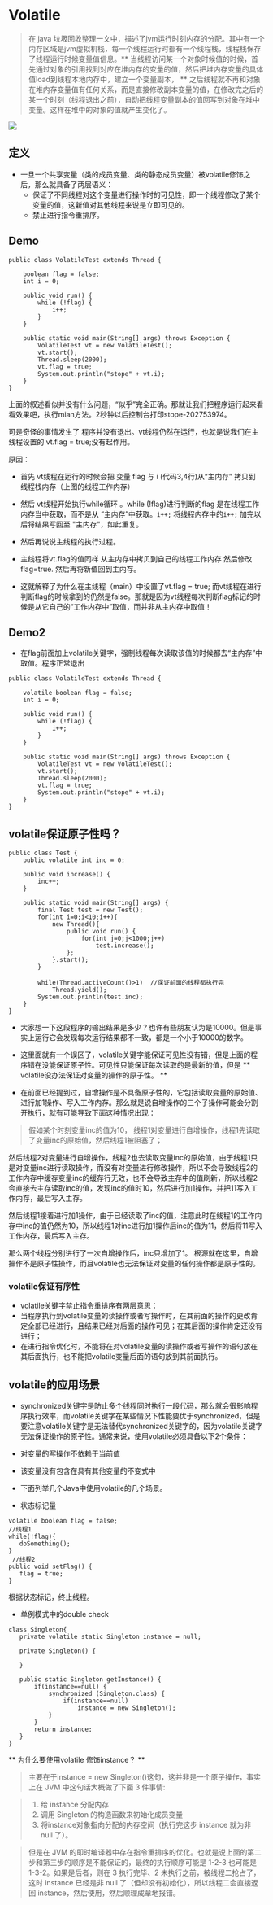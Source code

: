 # Volatile

> 在 java 垃圾回收整理一文中，描述了jvm运行时刻内存的分配。其中有一个内存区域是jvm虚拟机栈，每一个线程运行时都有一个线程栈，线程栈保存了线程运行时候变量值信息。** 当线程访问某一个对象时候值的时候，首先通过对象的引用找到对应在堆内存的变量的值，然后把堆内存变量的具体值load到线程本地内存中，建立一个变量副本， ** 之后线程就不再和对象在堆内存变量值有任何关系，而是直接修改副本变量的值，在修改完之后的某一个时刻（线程退出之前），自动把线程变量副本的值回写到对象在堆中变量。这样在堆中的对象的值就产生变化了。

![](https://images0.cnblogs.com/blog/531072/201310/11172340-1b4ffc1abd6047798761edf5c5070ec1.jpg)

## 定义
- 一旦一个共享变量（类的成员变量、类的静态成员变量）被volatile修饰之后，那么就具备了两层语义：
  - 保证了不同线程对这个变量进行操作时的可见性，即一个线程修改了某个变量的值，这新值对其他线程来说是立即可见的。
  - 禁止进行指令重排序。 

## Demo
```
public class VolatileTest extends Thread {

    boolean flag = false;
    int i = 0;

    public void run() {
        while (!flag) {
            i++;
        }
    }

    public static void main(String[] args) throws Exception {
        VolatileTest vt = new VolatileTest();
        vt.start();
        Thread.sleep(2000);
        vt.flag = true;
        System.out.println("stope" + vt.i);
    }
}
```

上面的叙述看似并没有什么问题，“似乎”完全正确。那就让我们把程序运行起来看看效果吧，执行mian方法。2秒钟以后控制台打印stope-202753974。

可是奇怪的事情发生了 程序并没有退出。vt线程仍然在运行，也就是说我们在主线程设置的 vt.flag = true;没有起作用。

原因： 
- 首先 vt线程在运行的时候会把 变量 flag 与 i (代码3,4行)从“主内存”  拷贝到 线程栈内存（上图的线程工作内存）

- 然后 vt线程开始执行while循环 。while (!flag)进行判断的flag 是在线程工作内存当中获取，而不是从 “主内存”中获取。```i++;``` 将线程内存中的```i++;``` 加完以后将结果写回至 "主内存"，如此重复。

- 然后再说说主线程的执行过程。
- 主线程将vt.flag的值同样 从主内存中拷贝到自己的线程工作内存 然后修改flag=true. 然后再将新值回到主内存。
- 这就解释了为什么在主线程（main）中设置了vt.flag = true; 而vt线程在进行判断flag的时候拿到的仍然是false。那就是因为vt线程每次判断flag标记的时候是从它自己的“工作内存中”取值，而并非从主内存中取值！

## Demo2
- 在flag前面加上volatile关键字，强制线程每次读取该值的时候都去“主内存”中取值。程序正常退出

```
public class VolatileTest extends Thread {
    
    volatile boolean flag = false;
    int i = 0;
    
    public void run() {
        while (!flag) {
            i++;
        }
    }
    
    public static void main(String[] args) throws Exception {
        VolatileTest vt = new VolatileTest();
        vt.start();
        Thread.sleep(2000);
        vt.flag = true;
        System.out.println("stope" + vt.i);
    }
}
```


## volatile保证原子性吗？
```
public class Test {
    public volatile int inc = 0;
     
    public void increase() {
        inc++;
    }
     
    public static void main(String[] args) {
        final Test test = new Test();
        for(int i=0;i<10;i++){
            new Thread(){
                public void run() {
                    for(int j=0;j<1000;j++)
                        test.increase();
                };
            }.start();
        }
         
        while(Thread.activeCount()>1)  //保证前面的线程都执行完
            Thread.yield();
        System.out.println(test.inc);
    }
}
```

- 大家想一下这段程序的输出结果是多少？也许有些朋友认为是10000。但是事实上运行它会发现每次运行结果都不一致，都是一个小于10000的数字。

- 这里面就有一个误区了，volatile关键字能保证可见性没有错，但是上面的程序错在没能保证原子性。可见性只能保证每次读取的是最新的值，但是 ** volatile没办法保证对变量的操作的原子性。 **

- 在前面已经提到过，自增操作是不具备原子性的，它包括读取变量的原始值、进行加1操作、写入工作内存。那么就是说自增操作的三个子操作可能会分割开执行，就有可能导致下面这种情况出现：
> 假如某个时刻变量inc的值为10，
线程1对变量进行自增操作，线程1先读取了变量inc的原始值，然后线程1被阻塞了；
>
然后线程2对变量进行自增操作，线程2也去读取变量inc的原始值，由于线程1只是对变量inc进行读取操作，而没有对变量进行修改操作，所以不会导致线程2的工作内存中缓存变量inc的缓存行无效，也不会导致主存中的值刷新，所以线程2会直接去主存读取inc的值，发现inc的值时10，然后进行加1操作，并把11写入工作内存，最后写入主存。
>
然后线程1接着进行加1操作，由于已经读取了inc的值，注意此时在线程1的工作内存中inc的值仍然为10，所以线程1对inc进行加1操作后inc的值为11，然后将11写入工作内存，最后写入主存。
>
那么两个线程分别进行了一次自增操作后，inc只增加了1。
根源就在这里，自增操作不是原子性操作，而且volatile也无法保证对变量的任何操作都是原子性的。


### volatile保证有序性
- volatile关键字禁止指令重排序有两层意思：
 - 当程序执行到volatile变量的读操作或者写操作时，在其前面的操作的更改肯定全部已经进行，且结果已经对后面的操作可见；在其后面的操作肯定还没有进行；
 - 在进行指令优化时，不能将在对volatile变量的读操作或者写操作的语句放在其后面执行，也不能把volatile变量后面的语句放到其前面执行。

## volatile的应用场景

- synchronized关键字是防止多个线程同时执行一段代码，那么就会很影响程序执行效率，而volatile关键字在某些情况下性能要优于synchronized，但是要注意volatile关键字是无法替代synchronized关键字的，因为volatile关键字无法保证操作的原子性。通常来说，使用volatile必须具备以下2个条件：
 - 对变量的写操作不依赖于当前值
 - 该变量没有包含在具有其他变量的不变式中

- 下面列举几个Java中使用volatile的几个场景。
 - 状态标记量

 ```
 volatile boolean flag = false;
 //线程1
while(!flag){
    doSomething();
}
  //线程2
public void setFlag() {
    flag = true;
}
 ```
 根据状态标记，终止线程。
 
 - 单例模式中的double check
 
 ```
 class Singleton{
    private volatile static Singleton instance = null;
 
    private Singleton() {
 
    }
 
    public static Singleton getInstance() {
        if(instance==null) {
            synchronized (Singleton.class) {
                if(instance==null)
                    instance = new Singleton();
            }
        }
        return instance;
    }
}
 ```
 
** 为什么要使用volatile 修饰instance？ **
> 主要在于instance = new Singleton()这句，这并非是一个原子操作，事实上在 JVM 中这句话大概做了下面 3 件事情:

> 1. 给 instance 分配内存
> 2. 调用 Singleton 的构造函数来初始化成员变量
> 3. 将instance对象指向分配的内存空间（执行完这步 instance 就为非 null 了）。

> 但是在 JVM 的即时编译器中存在指令重排序的优化。也就是说上面的第二步和第三步的顺序是不能保证的，最终的执行顺序可能是 1-2-3 也可能是 1-3-2。如果是后者，则在 3 执行完毕、2 未执行之前，被线程二抢占了，这时 instance 已经是非 null 了（但却没有初始化），所以线程二会直接返回 instance，然后使用，然后顺理成章地报错。




